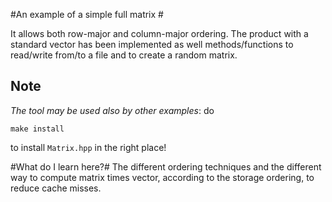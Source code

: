 #An example of a simple full matrix #

It allows both row-major and column-major ordering. The product with a standard vector has been implemented as well methods/functions to read/write from/to a file and to create a random matrix.

## Note ##

 *The tool may be used also by other examples*: do
 
 ```
 make install
```

to install `Matrix.hpp` in the right place!


#What do I learn here?#
The different ordering techniques and the different way to compute matrix times vector, according to the storage ordering, to reduce cache misses.
